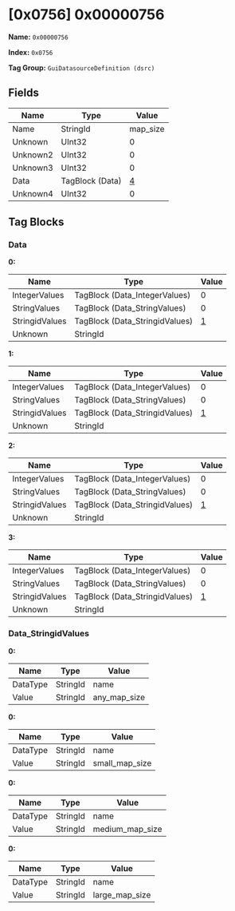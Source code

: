 # [0x0756] 0x00000756

**Name:** ```0x00000756```

**Index:** ```0x0756```

**Tag Group:** ```GuiDatasourceDefinition (dsrc)```

## Fields

Name	| Type	| Value
---	|---	|---	|
Name	|StringId	|map_size
Unknown	|UInt32	|0
Unknown2	|UInt32	|0
Unknown3	|UInt32	|0
Data	|TagBlock (Data)	|[4](#data)
Unknown4	|UInt32	|0


## Tag Blocks

### Data

**0:**

Name	| Type	| Value
---	|---	|---	|
IntegerValues	|TagBlock (Data_IntegerValues)	|0
StringValues	|TagBlock (Data_StringValues)	|0
StringidValues	|TagBlock (Data_StringidValues)	|[1](#data_stringidvalues)
Unknown	|StringId	|


**1:**

Name	| Type	| Value
---	|---	|---	|
IntegerValues	|TagBlock (Data_IntegerValues)	|0
StringValues	|TagBlock (Data_StringValues)	|0
StringidValues	|TagBlock (Data_StringidValues)	|[1](#data_stringidvalues)
Unknown	|StringId	|


**2:**

Name	| Type	| Value
---	|---	|---	|
IntegerValues	|TagBlock (Data_IntegerValues)	|0
StringValues	|TagBlock (Data_StringValues)	|0
StringidValues	|TagBlock (Data_StringidValues)	|[1](#data_stringidvalues)
Unknown	|StringId	|


**3:**

Name	| Type	| Value
---	|---	|---	|
IntegerValues	|TagBlock (Data_IntegerValues)	|0
StringValues	|TagBlock (Data_StringValues)	|0
StringidValues	|TagBlock (Data_StringidValues)	|[1](#data_stringidvalues)
Unknown	|StringId	|


### Data_StringidValues

**0:**

Name	| Type	| Value
---	|---	|---	|
DataType	|StringId	|name
Value	|StringId	|any_map_size


**0:**

Name	| Type	| Value
---	|---	|---	|
DataType	|StringId	|name
Value	|StringId	|small_map_size


**0:**

Name	| Type	| Value
---	|---	|---	|
DataType	|StringId	|name
Value	|StringId	|medium_map_size


**0:**

Name	| Type	| Value
---	|---	|---	|
DataType	|StringId	|name
Value	|StringId	|large_map_size


